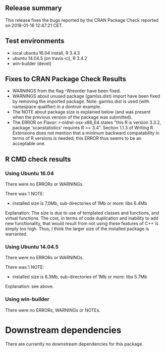 ## Release summary

This release fixes the bugs reported by the CRAN Package Check reported on
2018-01-16 12:47:21 CET.

## Test environments
* local ubuntu 16.04 install, R 3.4.3
* ubuntu 14.04.5 (on travis-ci), R 3.4.2
* win-builder (devel)

## Fixes to CRAN Package Check Results

* WARNINGS from the flag -Wreorder have been fixed.
* WARNINGS about unused package (gamlss.dist) import have been fixed by removing 
  the imported package. Note: gamlss.dist is used (with namespace qualifier) in 
  a dontrun example.
* The NOTE about package size is explained below (and was present when the 
  previous version of the package was submitted).
* The ERROR on Flavor: r-oldrel-osx-x86_64 states "this R is version 3.3.2, 
  package 'scanstatistics' requires R >=  3.4". Section 1.1.3 of Writing R 
  Extensions does not mention that a minimum backward compatability in terms of
  R versions is needed; this ERROR thus seems to be an acceptable one.

## R CMD check results

### Using Ubuntu 16.04
There were no ERRORs or WARNINGs. 

There was 1 NOTE:

* installed size is 7.0Mb, sub-directories of 1Mb or more: libs 6.4Mb

Explanation: The size is due to use of templated classes and functions, and 
virtual functions. The cost, in terms of code duplication and inability to add 
new functionality, that would result from not using these features of C++ is
simply too high. Thus, I think the larger size of the installed package is 
warranted.

### Using Ubuntu 14.04.5
There were no ERRORs or WARNINGs. 

There was 1 NOTE:

* installed size is 6.3Mb, sub-directories of 1Mb or more: libs 5.7Mb

Explanation: see above.

### Using win-builder
There were no ERRORs, WARNINGs or NOTEs. 

# Downstream dependencies
There are currently no downstream dependencies for this package.

